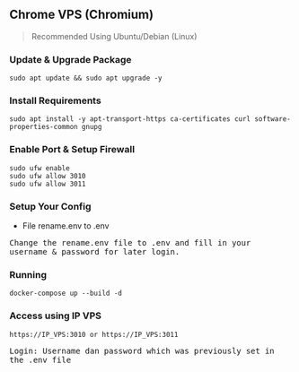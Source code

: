 ## Chrome VPS (Chromium)
> Recommended Using Ubuntu/Debian (Linux)

### Update & Upgrade Package
    sudo apt update && sudo apt upgrade -y

### Install Requirements
    sudo apt install -y apt-transport-https ca-certificates curl software-properties-common gnupg

### Enable Port & Setup Firewall
    sudo ufw enable
    sudo ufw allow 3010
    sudo ufw allow 3011

### Setup Your Config
  * File rename.env to .env

  <kbd>
Change the rename.env file to .env and fill in your username & password for later login.
  </kbd>

### Running
    docker-compose up --build -d

### Access using IP VPS
    https://IP_VPS:3010 or https://IP_VPS:3011

  <kbd>
Login: Username dan password which was previously set in the .env file
  </kbd>
